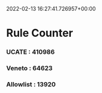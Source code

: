 2022-02-13 16:27:41.726957+00:00
# Rule Counter 
 ### UCATE : 410986

 ### Veneto : 64623

 ### Allowlist : 13920